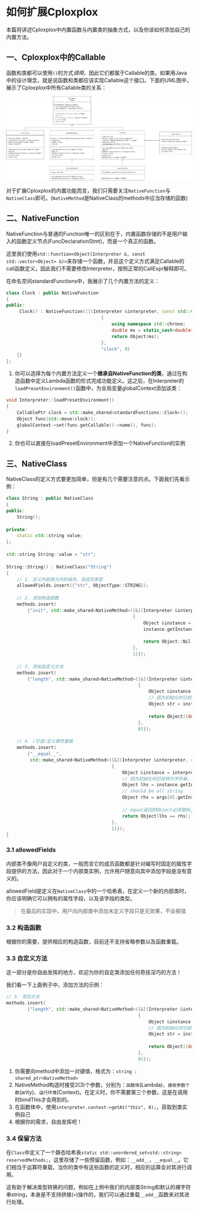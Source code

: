 # 如何扩展Cploxplox

本篇将讲述Cploxplox中内置函数与内置类的抽象方式，以及你该如何添加自己的内置方法。

## 一、Cploxplox中的Callable

函数和类都可以使用`()`的方式*调用*，因此它们都属于Callable的类。如果用Java中的设计理念，就是说函数和类都应该实现Callable这个接口。下面的UML图中，展示了Cploxplox中所有Callable类的关系：

<img alt="Callable_Design" src="./pictures/Callable_Design.png">

对于扩展Cploxplox的内置功能而言，我们只需要关注`NativeFunction`与`NativeClass`即可。(`NativeMethod`是NativeClass的methods中应当存储的函数)

## 二、NativeFunction

NativeFunction与普通的Function唯一的区别在于，内置函数存储的不是用户输入的函数定义节点(FuncDeclarationStmt)，而是一个真正的函数。

这里我们使用`std::function<Object(Interpreter &, const std::vector<Object> &)>`来存储一个函数，并且这个定义方式满足Callable的call函数定义，因此我们不需要修改Interpreter，按照正常的CallExpr解释即可。

在命名空间standardFunctions中，我展示了几个内置方法的定义：

```c++
class Clock : public NativeFunction
{
public:
     Clock() : NativeFunction([](Interpreter &interpreter, const std::vector<Object> &args)
                                    {
                                        using namespace std::chrono;
                                        double ms = static_cast<double>(duration_cast<milliseconds>(system_clock::now().time_since_epoch()).count());
                                        return Object(ms);
                                    },
                                    "clock", 0)
    {}
};
```

1. 你可以选择为每个内置方法定义一个**继承自NativeFunction的类**，通过在构造函数中定义Lambda函数的形式完成功能定义。这之后，在Interpreter的`loadPresetEnvironment()`函数中，为全局变量globalContext添加该类：

```c++
void Interpreter::loadPresetEnvironment()
{
    CallablePtr clock = std::make_shared<standardFunctions::Clock>();
    Object func(std::move(clock));
    globalContext->set(func.getCallable()->name(), func);
}
```

2. 你也可以直接在loadPresetEnvironment中添加一个NativeFunction的实例

## 三、NativeClass

NativeClass的定义方式要更加简单，但是有几个需要注意的点。下面我们先看示例：

```c++
class String : public NativeClass
{
public:
    String();

private:
    static std::string value;
};

std::string String::value = "str";

String::String() : NativeClass("String")
{
    // 1. 定义内部类允许的成员，及成员类型
    allowedFields.insert({"str", ObjectType::STRING});

    // 2. 添加构造函数
    methods.insert(
        {"init", std::make_shared<NativeMethod>([&](Interpreter &interpreter, const std::vector<Object> &args)
                                                {
                                                    Object &instance = interpreter.context->getAt("this", 0);
                                                    instance.getInstance()->set(value, Object(args[0].to_string()));

                                                    return Object::Nil;
                                                },
                                                1)});

    // 3. 添加自定义方法
    methods.insert(
        {"length", std::make_shared<NativeMethod>([&](Interpreter &interpreter, const std::vector<Object> &args)
                                                  {
                                                      Object &instance = interpreter.context->getAt("this", 0);
                                                      // 因为初始化时已经转为字符串，所以这里一定拿到一个string
                                                      Object str = instance.getInstance()->get(value);

                                                      return Object((double)str.getString().value().length());
                                                  },
                                                  0)});

    // 4. (可选)定义算符重载
    methods.insert(
        {"__equal__",
         std::make_shared<NativeMethod>([&](Interpreter &interpreter, const std::vector<Object> &args)
                                        {
                                            Object &instance = interpreter.context->getAt("this", 0);
                                            // 因为初始化时已经转为字符串，所以这里一定拿到一个string
                                            Object lhs = instance.getInstance()->get(value);
                                            // should be all string
                                            Object rhs = args[0].getInstance()->get(value);

                                            // equal返回的Object必须是ObjectType::BOOLEAN
                                            return Object(lhs == rhs);
                                        },
                                        1)});
}
```

### 3.1 allowedFields

内部类不像用户自定义的类，一般而言它的成员函数都是针对编写时固定的属性字段提供的方法，因此对于一个内部类实例，允许用户随意向其中添加字段是没有意义的。

allowedField是定义在`NativeClass`中的一个哈希表，在定义一个新的内部类时，你应该明确它可以拥有的属性字段，以及该字段的类型。

> 在最后的实现中，用户向内部类中添加未定义字段只是无效果，不会报错

### 3.2 构造函数

根据你的需要，提供相应的构造函数，目前还不支持省略参数以及函数重载。

### 3.3 自定义方法

这一部分是你自由发挥的地方，欢迎为你的自定类添加任何奇技淫巧的方法！

我们看一下上面例子中，添加方法的示例：

```c++
// 3. 添加方法
methods.insert(
        {"length", std::make_shared<NativeMethod>([&](Interpreter &interpreter, const std::vector<Object> &args)
                                                  {
                                                      Object &instance = interpreter.context->getAt("this", 0);
                                                      // 因为初始化时已经转为字符串，所以这里一定拿到一个string
                                                      Object str = instance.getInstance()->get(value);

                                                      return Object((double)str.getString().value().length());
                                                  },
                                                  0)});
```

1. 你需要向method中添加一对键值，格式为：`string : shared_ptr<NativeMethod>`
2. NativeMethod构造时接受2(3)个参数，分别为：`函数体`(Lambda)、`接收参数个数`(arity)、`运行环境`(Context)。在定义时，你不需要第三个参数，这是在调用时bindThis才会用到的。
3. 在函数体中，使用`interpreter.context->getAt("this", 0);`，获取到类实例自己
4. 根据你的需求，自由发挥吧！

### 3.4 保留方法

在`Class`中定义了一个静态哈希表`static std::unordered_set<std::string> reservedMethods;`，这里存储了一些预留函数，例如：`__add__`、`__equal__`。它们相当于运算符重载，当你的类中有这些函数的定义时，相应的运算会对其进行调用。

这有助于解决类型转换的问题，例如在上例中我们的内部类String和默认的裸字符串string，本身是不支持拼接(`+`)操作的，我们可以通过重载`__add__`函数来对其进行处理。